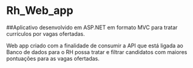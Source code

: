 # Rh_Web_app
##Aplicativo desenvolvido em ASP.NET em formato MVC para tratar currículos por vagas ofertadas.

Web app criado com a finalidade de consumir a API que está ligada ao Banco de dados para o RH possa tratar e filtrar candidatos com maiores pontuações para as vagas ofertadas.
